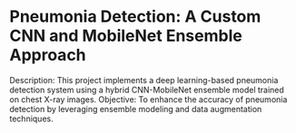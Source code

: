 # Pneumonia Detection: A Custom CNN and MobileNet Ensemble Approach
Description: This project implements a deep learning-based pneumonia detection system using a hybrid CNN-MobileNet ensemble model trained on chest X-ray images.
Objective: To enhance the accuracy of pneumonia detection by leveraging ensemble modeling and data augmentation techniques.
